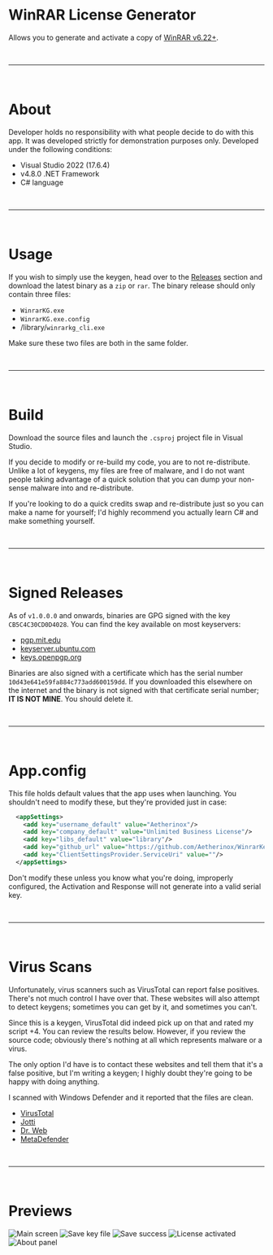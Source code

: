# WinRAR License Generator

Allows you to generate and activate a copy of [WinRAR v6.22+](https://win-rar.com).

<br />

---

<br />

# About

Developer holds no responsibility with what people decide to do with this app. It was developed strictly for demonstration purposes only.
Developed under the following conditions:

- Visual Studio 2022 (17.6.4)
- v4.8.0 .NET Framework
- C# language

<br />

---

<br />

# Usage

If you wish to simply use the keygen, head over to the [Releases](https://github.com/Aetherinox/WinrarKeygen/releases) section and download the latest binary as a `zip` or `rar`. The binary release should only contain three files:

- `WinrarKG.exe`
- `WinrarKG.exe.config`
- /library/`winrarkg_cli.exe`

Make sure these two files are both in the same folder.

<br />

---

<br />

# Build

Download the source files and launch the `.csproj` project file in Visual Studio.

If you decide to modify or re-build my code, you are to not re-distribute. Unlike a lot of keygens, my files are free of malware, and I do not want people taking advantage of a quick solution that you can dump your non-sense malware into and re-distribute.

If you're looking to do a quick credits swap and re-distribute just so you can make a name for yourself; I'd highly recommend you actually learn C# and make something yourself.

<br />

---

<br />

# Signed Releases

As of `v1.0.0.0` and onwards, binaries are GPG signed with the key `CB5C4C30CD0D4028`. You can find the key available on most keyservers:

- [pgp.mit.edu](https://pgp.mit.edu/)
- [keyserver.ubuntu.com](keyserver.ubuntu.com)
- [keys.openpgp.org](https://keys.openpgp.org)

Binaries are also signed with a certificate which has the serial number `10d43e641e59fa884c773add600159dd`. If you downloaded this elsewhere on the internet and the binary is not signed with that certificate serial number; **IT IS NOT MINE**. You should delete it.

<br />

---

<br />

# App.config

This file holds default values that the app uses when launching. You shouldn't need to modify these, but they're provided just in case:

```xml
  <appSettings>
    <add key="username_default" value="Aetherinox"/>
    <add key="company_default" value="Unlimited Business License"/>
    <add key="libs_default" value="library"/>
    <add key="github_url" value="https://github.com/Aetherinox/WinrarKeygen"/>
    <add key="ClientSettingsProvider.ServiceUri" value=""/>
  </appSettings>
```

Don't modify these unless you know what you're doing, improperly configured, the Activation and Response will not generate into a valid serial key.

<br />

---

<br />

# Virus Scans

Unfortunately, virus scanners such as VirusTotal can report false positives. There's not much control I have over that. These websites will also attempt to detect keygens; sometimes you can get by it, and sometimes you can't.

Since this is a keygen, VirusTotal did indeed pick up on that and rated my script +4. You can review the results below. However, if you review the source code; obviously there's nothing at all which represents malware or a virus.

The only option I'd have is to contact these websites and tell them that it's a false positive, but I'm writing a keygen; I highly doubt they're going to be happy with doing anything.

I scanned with Windows Defender and it reported that the files are clean.

- [VirusTotal](https://www.virustotal.com/gui/file/94bd0beb649a84f3dd50d8d8834e5aea0da9663cf369c7f839427f7cd1dd602f)
- [Jotti](https://virusscan.jotti.org/en-US/filescanjob/p7stox2f6a)
- [Dr. Web](https://online192.drweb.com/cache/?i=0b3ede4a0d42db9150892d6bee847bbb)
- [MetaDefender](https://metadefender.opswat.com/results/file/bzIzMDcwOFd1NHc4VDNscktENVk3WS1PamE/regular/overview)

<br />

---

<br />

# Previews

![Main screen](https://i.imgur.com/3hrolF6.png)
![Save key file](https://i.imgur.com/Z96Xc55.png)
![Save success](https://i.imgur.com/Urt186k.png)
![License activated](https://i.imgur.com/oUKAXf9.png)
![About panel](https://i.imgur.com/pr3SC89.png)
